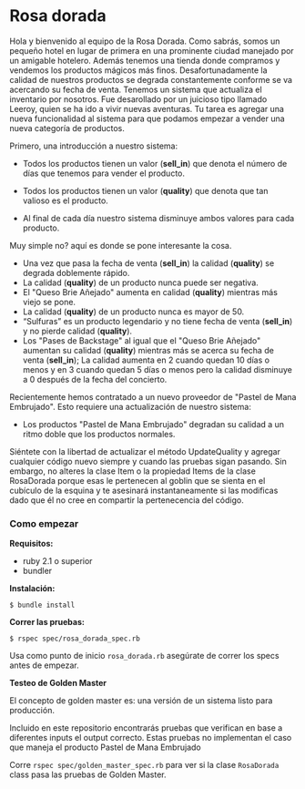# Rosa dorada

Hola y bienvenido al equipo de la Rosa Dorada. Como sabrás, somos un pequeño hotel en lugar de primera en una prominente ciudad manejado por un amigable hotelero. Además tenemos una tienda donde compramos y vendemos los productos mágicos más finos. Desafortunadamente la calidad de nuestros productos se degrada constantemente conforme se va acercando su fecha de venta. Tenemos un sistema que actualiza el inventario por nosotros. Fue desarollado por un juicioso tipo llamado Leeroy, quien se ha ido a vivir nuevas aventuras. Tu tarea es agregar una nueva funcionalidad al sistema para que podamos empezar a vender una nueva categoría de productos. 

Primero, una introducción a nuestro sistema:

- Todos los productos tienen un valor (__sell_in__) que denota el número de días que tenemos para vender el producto.

- Todos los productos tienen un valor (__quality__) que denota que tan valioso es el producto.

- Al final de cada día nuestro sistema disminuye ambos valores para cada producto.

  

Muy simple no? aquí es donde se pone interesante la cosa.

- Una vez que pasa la fecha de venta (__sell_in__) la calidad (__quality__) se degrada doblemente rápido.
- La calidad (__quality__) de un producto nunca puede ser negativa.
- El "Queso Brie Añejado" aumenta en calidad (__quality__) mientras más viejo se pone.
- La calidad (__quality__) de un producto nunca es mayor de 50.
- “Sulfuras” es un producto legendario y no tiene fecha de venta (__sell_in__) y no pierde calidad (__quality__).
- Los "Pases de Backstage" al igual que el "Queso Brie Añejado" aumentan su calidad (__quality__) mientras más se acerca su fecha de venta (__sell_in__); La calidad aumenta en 2 cuando quedan 10 días o menos y en 3 cuando quedan 5 días o menos pero la calidad disminuye a 0 después de la fecha del concierto.

Recientemente hemos contratado a un nuevo proveedor de "Pastel de Mana Embrujado". Esto requiere una actualización de nuestro sistema:

- Los productos "Pastel de Mana Embrujado" degradan su calidad a un ritmo doble que los productos normales.

Siéntete con la libertad de actualizar el método UpdateQuality y agregar cualquier código nuevo siempre y cuando las pruebas sigan pasando. Sin embargo, no alteres la clase Item o la propiedad Items de la clase RosaDorada porque esas le pertenecen al goblin que se sienta en el cubículo de la esquina y te asesinará instantaneamente si las modificas dado que él no cree en compartir la pertenecencia del código.

### Como empezar

__Requisitos:__

* ruby 2.1 o superior
* bundler

__Instalación:__

    $ bundle install

__Correr las pruebas:__

    $ rspec spec/rosa_dorada_spec.rb

Usa como punto de inicio `rosa_dorada.rb` asegúrate de correr los specs antes de empezar.

__Testeo de Golden Master__

El concepto de golden master es: una versión de un sistema listo para producción.

Incluido en este repositorio encontrarás pruebas que verifican en base a diferentes inputs el output correcto. Estas pruebas no implementan el caso que maneja el producto Pastel de Mana Embrujado

Corre `rspec spec/golden_master_spec.rb` para ver si la clase `RosaDorada` class pasa las pruebas de Golden Master.
